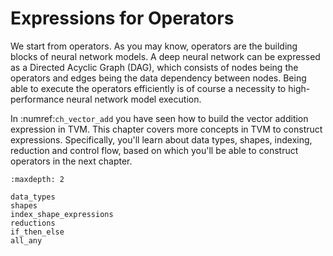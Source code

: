 # Expressions for Operators

We start from operators. As you may know, operators are the building blocks of 
neural network models. A deep neural network can be expressed as a Directed Acyclic Graph (DAG),
which consists of nodes being the operators and edges being the data dependency between nodes.
Being able to execute the operators efficiently is of course a necessity to high-performance
neural network model execution.

In :numref:`ch_vector_add` you have seen how to build the vector addition
expression in TVM. This chapter covers more concepts in TVM to construct
expressions. Specifically, you'll learn about data types, shapes, indexing,
reduction and control flow, based on which you'll be able to construct 
operators in the next chapter.

```toc
:maxdepth: 2

data_types
shapes
index_shape_expressions
reductions
if_then_else
all_any
```


